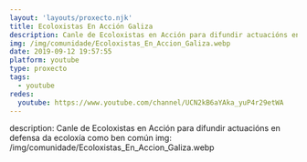 ```yaml
---
layout: 'layouts/proxecto.njk'
title: Ecoloxistas En Acción Galiza
description: Canle de Ecoloxistas en Acción para difundir actuacións en defensa da ecoloxía como ben común
img: /img/comunidade/Ecoloxistas_En_Accion_Galiza.webp
date: 2019-09-12 19:57:55
platform: youtube
type: proxecto
tags:
  - youtube
redes:
  youtube: https://www.youtube.com/channel/UCN2kB6aYAka_yuP4r29etWA
---
```

description: Canle de Ecoloxistas en Acción para difundir actuacións en defensa da ecoloxía como ben común
img: /img/comunidade/Ecoloxistas_En_Accion_Galiza.webp
